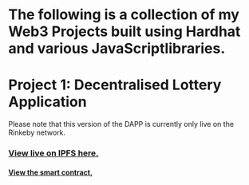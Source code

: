 <h1>The following is a collection of my Web3 Projects built using Hardhat and various JavaScriptlibraries.</h1>

<h1>Project 1: Decentralised Lottery Application</h1>
Please note that this version of the DAPP is currently only live on the Rinkeby network.

[<h3>View live on IPFS here.</h3>](crimson-union-3359.on.fleek.co)


[<h4>View the smart contract,</h4>](https://rinkeby.etherscan.io/address/0x57CFDCc62dAcd479B14d2625B97E78D87107ABC5#code)

